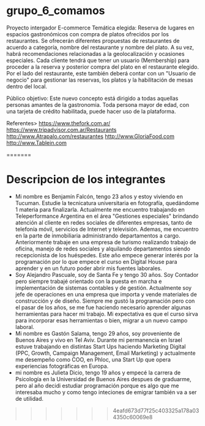 # grupo_6_comamos
Proyecto intergador E-commerce
Temática elegida: Reserva de lugares en espacios gastronómicos con compra de platos ofrecidos por los restaurantes. 
Se ofrecerán diferentes propuestas de restaurantes de acuerdo a categoría, nombre del restaurante y nombre del plato. A su vez, habrá recomendaciones relacionadas a la geolocalización y ocasiones especiales.
Cada cliente tendrá que tener un usuario (Membership) para proceder a la reserva y posterior compra del plato en el restaurante elegido. Por el lado del restaurante, este también deberá contar con un "Usuario de negocio" para gestionar las reservas, los platos y la habilitación de mesas dentro del local.

Público objetivo: Este nuevo concepto está dirigido a todas aquellas personas amantes de la gastronomia. Toda persona mayor de edad, con una tarjeta de crédito habilitada, puede hacer uso de la plataforma.

Referentes>
https://www.thefork.com.ar/
https://www.tripadvisor.com.ar/Restaurants
http://www.Atrapalo.com/restaurantes
http://www.GloriaFood.com
http://www.Tablein.com

=======

# Descripcion de los integrantes

- Mi nombre es Benjamín Falcón, tengo 23 años y estoy viviendo en Tucuman. Estudie la tecnicatura universitaria en fotografía, quedándome 1 materia para finalizarla. Actualmente me encuentro trabajando en Teleperformance Argentina en el área "Gestiones especiales" brindando atención al cliente en redes sociales de diferentes empresas, tanto de telefonía móvil, servicios de Internet y televisión. Ademas, me encuentro en la parte de inmobiliaria administrando departamentos a cargo. Anteriormente trabaje en una empresa de turismo realizando trabajo de oficina, manejo de redes sociales y alquilando departamentos siendo recepcionista de los huéspedes. Este año empece generar interés por la programación por lo que empece el curso en Digital House para aprender y en un futuro poder abrir mis fuentes laborales.
- Soy Alejandro Pascuale, soy de Santa Fe y tengo 30 años. Soy Contador pero siempre trabajé orientado con la puesta en marcha e implementación de sistemas contables y de gestión. Actualmente soy jefe de operaciones en una empresa que importa y vende materiales de construcción y de diseño. Siempre me gustó la programación pero con el pasar de los años, se me fue haciendo necesario aprender algunas herramientas para hacer mi trabajo. Mi expectativa es que el curso sirva para incorporar esas herramientas o bien, migrar a un nuevo campo laboral.
- Mi nombre es Gastón Salama, tengo 29 años, soy proveniente de Buenos Aires y vivo en Tel Aviv. Durante mi permanencia en Israel estuve trabajando en distintas Start Ups haciendo Marketing Digital (PPC, Growth, Campaign Management, Email Marketing) y actualmente me desempeño como COO, en Phloc, una Start Up que opera experiencias fotográficas en Europa.
- mi nombre es Julieta Dicio, tengo 19 años y empecé la carrera de Psicología en la Universidad de Buenos Aires despues de graduarme, pero al año decidi estudiar programación porque es algo que me interesaba mucho y como tengo inteciones de emigrar también va a ser de utilidad.
>>>>>>> 4eafd673d77f25c403325a178a034350c60069e8
